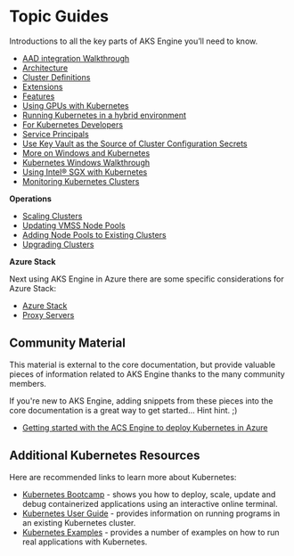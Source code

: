 # Topic Guides

Introductions to all the key parts of AKS Engine you’ll need to know.

- [AAD integration Walkthrough](aad.md)
- [Architecture](architecture.md)
- [Cluster Definitions](clusterdefinitions.md)
- [Extensions](extensions.md)
- [Features](features.md)
- [Using GPUs with Kubernetes](gpu.md)
- [Running Kubernetes in a hybrid environment](hybrid-environment.md)
- [For Kubernetes Developers](kubernetes-developers.md)
- [Service Principals](service-principals.md)
- [Use Key Vault as the Source of Cluster Configuration Secrets](keyvault-secrets.md)
- [More on Windows and Kubernetes](windows-and-kubernetes.md)
- [Kubernetes Windows Walkthrough](windows.md)
- [Using Intel&reg; SGX with Kubernetes](sgx.md)
- [Monitoring Kubernetes Clusters](monitoring.md)

**Operations**

- [Scaling Clusters](scale.md)
- [Updating VMSS Node Pools](update.md)
- [Adding Node Pools to Existing Clusters](addpool.md)
- [Upgrading Clusters](upgrade.md)

**Azure Stack**

Next using AKS Engine in Azure there are some specific considerations for Azure Stack:

- [Azure Stack](azure-stack.md)
- [Proxy Servers](proxy-servers.md)

## Community Material

This material is external to the core documentation, but provide valuable pieces of information related to AKS Engine thanks to the many community members.

If you're new to AKS Engine, adding snippets from these pieces into the core documentation is a great way to get started... Hint hint. ;)

- [Getting started with the ACS Engine to deploy Kubernetes in Azure](http://starkfell.github.io/getting-started-with-using-the-acs-engine-to-deploy-k8s-in-azure/)

## Additional Kubernetes Resources

Here are recommended links to learn more about Kubernetes:

- [Kubernetes Bootcamp](https://kubernetesbootcamp.github.io/kubernetes-bootcamp/index.html) - shows you how to deploy, scale, update and debug containerized applications using an interactive online terminal.
- [Kubernetes User Guide](http://kubernetes.io/docs/user-guide/) - provides information on running programs in an existing Kubernetes cluster.
- [Kubernetes Examples](https://github.com/kubernetes/examples) - provides a number of examples on how to run real applications with Kubernetes.
